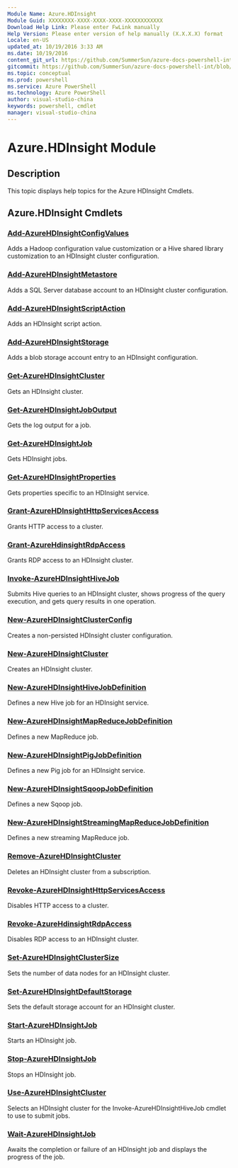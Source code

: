```yaml
---
Module Name: Azure.HDInsight
Module Guid: XXXXXXXX-XXXX-XXXX-XXXX-XXXXXXXXXXXX
Download Help Link: Please enter FwLink manually
Help Version: Please enter version of help manually (X.X.X.X) format
Locale: en-US
updated_at: 10/19/2016 3:33 AM
ms.date: 10/19/2016
content_git_url: https://github.com/SummerSun/azure-docs-powershell-int/blob/master/azureps-cmdlets-docs/ServiceManagement/Azure.HDInsight/v2.1.0/Azure.HDInsight.md
gitcommit: https://github.com/SummerSun/azure-docs-powershell-int/blob/c0d1e448da01261236e9ece01ca5c2a98effbf31/azureps-cmdlets-docs/ServiceManagement/Azure.HDInsight/v2.1.0/Azure.HDInsight.md
ms.topic: conceptual
ms.prod: powershell
ms.service: Azure PowerShell
ms.technology: Azure PowerShell
author: visual-studio-china
keywords: powershell, cmdlet
manager: visual-studio-china
---
```


# Azure.HDInsight Module
## Description
This topic displays help topics for the Azure HDInsight Cmdlets. 

## Azure.HDInsight Cmdlets
### [Add-AzureHDInsightConfigValues](.\Add-AzureHDInsightConfigValues.md)
Adds a Hadoop configuration value customization or a Hive shared library customization to an HDInsight cluster configuration.


### [Add-AzureHDInsightMetastore](.\Add-AzureHDInsightMetastore.md)
Adds a SQL Server database account to an HDInsight cluster configuration.


### [Add-AzureHDInsightScriptAction](.\Add-AzureHDInsightScriptAction.md)
Adds an HDInsight script action.


### [Add-AzureHDInsightStorage](.\Add-AzureHDInsightStorage.md)
Adds a blob storage account entry to an HDInsight configuration.


### [Get-AzureHDInsightCluster](.\Get-AzureHDInsightCluster.md)
Gets an HDInsight cluster.


### [Get-AzureHDInsightJobOutput](.\Get-AzureHDInsightJobOutput.md)
Gets the log output for a job.


### [Get-AzureHDInsightJob](.\Get-AzureHDInsightJob.md)
Gets HDInsight jobs.


### [Get-AzureHDInsightProperties](.\Get-AzureHDInsightProperties.md)
Gets properties specific to an HDInsight service.


### [Grant-AzureHDInsightHttpServicesAccess](.\Grant-AzureHDInsightHttpServicesAccess.md)
Grants HTTP access to a cluster.


### [Grant-AzureHdinsightRdpAccess](.\Grant-AzureHdinsightRdpAccess.md)
Grants RDP access to an HDInsight cluster.


### [Invoke-AzureHDInsightHiveJob](.\Invoke-AzureHDInsightHiveJob.md)
Submits Hive queries to an HDInsight cluster, shows progress of the query execution, and gets query results in one operation.


### [New-AzureHDInsightClusterConfig](.\New-AzureHDInsightClusterConfig.md)
Creates a non-persisted HDInsight cluster configuration.


### [New-AzureHDInsightCluster](.\New-AzureHDInsightCluster.md)
Creates an HDInsight cluster.


### [New-AzureHDInsightHiveJobDefinition](.\New-AzureHDInsightHiveJobDefinition.md)
Defines a new Hive job for an HDInsight service.


### [New-AzureHDInsightMapReduceJobDefinition](.\New-AzureHDInsightMapReduceJobDefinition.md)
Defines a new MapReduce job.


### [New-AzureHDInsightPigJobDefinition](.\New-AzureHDInsightPigJobDefinition.md)
Defines a new Pig job for an HDInsight service.


### [New-AzureHDInsightSqoopJobDefinition](.\New-AzureHDInsightSqoopJobDefinition.md)
Defines a new Sqoop job.


### [New-AzureHDInsightStreamingMapReduceJobDefinition](.\New-AzureHDInsightStreamingMapReduceJobDefinition.md)
Defines a new streaming MapReduce job.


### [Remove-AzureHDInsightCluster](.\Remove-AzureHDInsightCluster.md)
Deletes an HDInsight cluster from a subscription.


### [Revoke-AzureHDInsightHttpServicesAccess](.\Revoke-AzureHDInsightHttpServicesAccess.md)
Disables HTTP access to a cluster.


### [Revoke-AzureHdinsightRdpAccess](.\Revoke-AzureHdinsightRdpAccess.md)
Disables RDP access to an HDInsight cluster.


### [Set-AzureHDInsightClusterSize](.\Set-AzureHDInsightClusterSize.md)
Sets the number of data nodes for an HDInsight cluster.


### [Set-AzureHDInsightDefaultStorage](.\Set-AzureHDInsightDefaultStorage.md)
Sets the default storage account for an HDInsight cluster.


### [Start-AzureHDInsightJob](.\Start-AzureHDInsightJob.md)
Starts an HDInsight job.


### [Stop-AzureHDInsightJob](.\Stop-AzureHDInsightJob.md)
Stops an HDInsight job.


### [Use-AzureHDInsightCluster](.\Use-AzureHDInsightCluster.md)
Selects an HDInsight cluster for the Invoke-AzureHDInsightHiveJob cmdlet to use to submit jobs.


### [Wait-AzureHDInsightJob](.\Wait-AzureHDInsightJob.md)
Awaits the completion or failure of an HDInsight job and displays the progress of the job.



